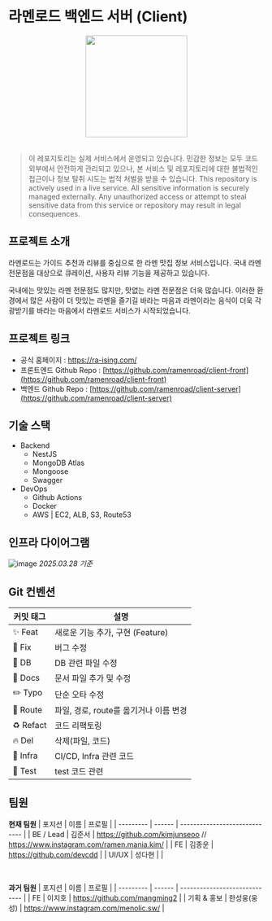 # 라멘로드 백엔드 서버 (Client)

<div align='center'>
<img src="https://github.com/user-attachments/assets/0c2c7160-d1c7-4a89-b7bc-019e92a5b909" width="200" height="200"/>
</div>
<br>

> 이 레포지토리는 실제 서비스에서 운영되고 있습니다.
> 민감한 정보는 모두 코드 외부에서 안전하게 관리되고 있으나,
> 본 서비스 및 레포지토리에 대한 불법적인 접근이나 정보 탈취 시도는 법적 처벌을 받을 수 있습니다.
> This repository is actively used in a live service.
> All sensitive information is securely managed externally.
> Any unauthorized access or attempt to steal sensitive data from this service or repository may result in legal consequences.

## 프로젝트 소개

라멘로드는 가이드 추천과 리뷰를 중심으로 한 라멘 맛집 정보 서비스입니다. 국내 라멘 전문점을 대상으로 큐레이션, 사용자 리뷰 기능을 제공하고 있습니다.

국내에는 맛있는 라멘 전문점도 많지만, 맛없는 라멘 전문점은 더욱 많습니다. 이러한 환경에서 많은 사람이 더 맛있는 라멘을 즐기길 바라는 마음과 라멘이라는 음식이 더욱 각광받기를 바라는 마음에서 라멘로드 서비스가 시작되었습니다.

## 프로젝트 링크

- 공식 홈페이지 : https://ra-ising.com/
- 프론트엔드 Github Repo : [https://github.com/ramenroad/client-front](https://github.com/ramenroad/client-front)
- 백엔드 Github Repo : [https://github.com/ramenroad/client-server](https://github.com/ramenroad/client-server)

## 기술 스택

- Backend
  - NestJS
  - MongoDB Atlas
  - Mongoose
  - Swagger
- DevOps
  - Github Actions
  - Docker
  - AWS | EC2, ALB, S3, Route53

## 인프라 다이어그램

![image](https://github.com/user-attachments/assets/3b4ac58e-44f2-462b-92ed-f4fd81082833)
_2025.03.28 기준_

## Git 컨벤션

| 커밋 태그       | 설명                              |
|-----------------|-----------------------------------|
| ✨ Feat         | 새로운 기능 추가, 구현 (Feature)   |
| 🐛 Fix          | 버그 수정                          |
| 💾 DB           | DB 관련 파일 수정
| 📝 Docs         | 문서 파일 추가 및 수정             |
| ✏️ Typo         | 단순 오타 수정                     |
| 🚚 Route        | 파일, 경로, route를 옮기거나 이름 변경 |
| ♻️ Refact       | 코드 리팩토링                      |
| 🔥 Del          | 삭제(파일, 코드)                   |
| 👷 Infra        | CI/CD, Infra 관련 코드             |
| 🧪 Test         | test 코드 관련                     |

## 팀원

**현재 팀원**
| 포지션    | 이름   | 프로필                        |
| --------- | ------ | ----------------------------- |
| BE / Lead | 김준서 | https://github.com/kimjunseoo // https://www.instagram.com/ramen.mania.kim/ |
| FE        | 김종운 | https://github.com/devcdd     |
| UI/UX     | 성다현 |                               |

<br>

**과거 팀원**
| 포지션    | 이름   | 프로필                        |
| --------- | ------ | ----------------------------- |
| FE        | 이지호 | https://github.com/mangming2  |
| 기획 & 홍보 | 한성웅(웅성) | https://www.instagram.com/menolic.sw/ |
